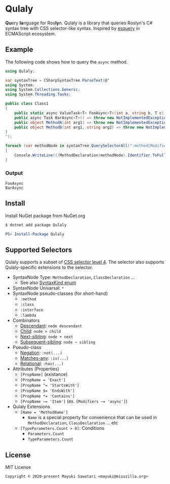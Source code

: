 # Qulaly
**Qu**ery **la**nguage for Ros**ly**n. Qulaly is a library that queries Roslyn's C# syntax tree with CSS selector-like syntax. Inspired by [esquery](https://github.com/estools/esquery) in ECMAScript ecosystem.

## Example
The following code shows how to query the `async` method.

```csharp
using Qulaly;

var syntaxTree = CSharpSyntaxTree.ParseText(@"
using System;
using System.Collections.Generic;
using System.Threading.Tasks;

public class Class1
{
    public static async ValueTask<T> FooAsync<T>(int a, string b, T c) => throw new NotImplementedException();
    public async Task BarAsync<T>() => throw new NotImplementedException();
    public object MethodA(int arg1) => throw new NotImplementedException();
    public object MethodB(int arg1, string arg2) => throw new NotImplementedException();
}
");

foreach (var methodNode in syntaxTree.QuerySelectorAll(":method[Modifiers ~= 'async']"))
{
    Console.WriteLine(((MethodDeclaration)methodNode).Identifier.ToFullString());
}
```
### Output
```
FooAsync
BarAsync
```

## Install
Install NuGet package from NuGet.org

```bash
$ dotnet add package Qulaly
```

```powershell
PS> Install-Package Qulaly
```

## Supported Selectors
Qulaly supports a subset of [CSS selector level 4](https://www.w3.org/TR/selectors-4/). The selector also supports Qulaly-specific extensions to the selector.

- SyntaxNode Type: `MethodDeclaration`, `ClassDeclaration` ... 
    - See also [SyntaxKind enum](https://docs.microsoft.com/en-us/dotnet/api/microsoft.codeanalysis.csharp.syntaxkind?view=roslyn-dotnet)
- SyntaxNode Univarsal: `*`
- SyntaxNode pseudo-classes (for short-hand)
    - `:method`
    - `:class`
    - `:interface`
    - `:lambda`
- Combinators
    - [Descendant](https://www.w3.org/TR/selectors-4/#descendant-combinators): `node descendant`
    - [Child](https://www.w3.org/TR/selectors-4/#child-combinators): `node > child`
    - [Next-sibling](https://www.w3.org/TR/selectors-4/#adjacent-sibling-combinators): `node + next`
    - [Subsequent-sibling](https://www.w3.org/TR/selectors-4/#general-sibling-combinators): `node ~ sibling`
- Pseudo-class
    - [Negation](https://www.w3.org/TR/selectors-4/#negation): `:not(...)`
    - [Matches-any](https://www.w3.org/TR/selectors-4/#matches): `:is(...)`
    - [Relational](https://www.w3.org/TR/selectors-4/#relational): `:has(...)`
- Attributes (Properties)
    - `[PropName]` (existance)
    - `[PropName = 'Exact']`
    - `[PropName ^= 'StartsWith']`
    - `[PropName $= 'EndsWith']`
    - `[PropName *= 'Contains']`
    - `[PropName ~= 'Item']` (ex. `[Modifiers ~= 'async']`)
- Qulaly Extensions
    - `[Name = 'MethodName']`
        - `Name` is a special property for convenience that can be used in `MethodDeclaration`, `ClassDeclaration` ... etc
    - `[TypeParameters.Count > 0]`: Conditions
        - `Parameters.Count`
        - `TypeParameters.Count`

## License
MIT License
```
Copyright © 2020-present Mayuki Sawatari <mayuki@misuzilla.org>
```